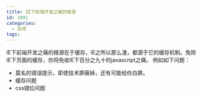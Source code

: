 ```yaml
---
title: IE下前端开发之痛的根源
id: 1891
categories:
  - 杂项
tags:
---
```


IE下前端开发之痛的根源在于缓存，IE之所以那么渣，都源于它的缓存机制。免除IE下页面的缓存，你将免收IE下百分之九十的javascript之痛。
例如如下问题：
* 莫名的错误提示，即使技术屏蔽掉，还有可能给你白屏。
* 缓存问题
* css错位问题